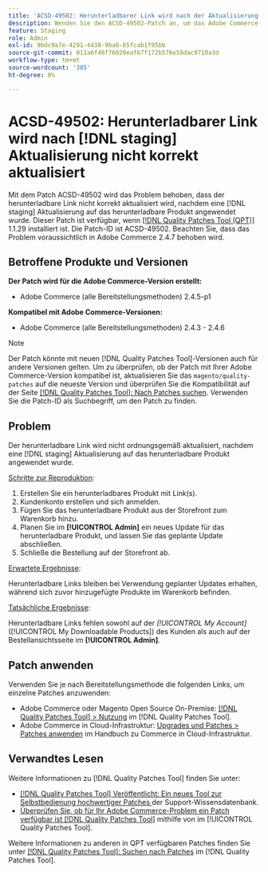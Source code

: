 ```yaml
---
title: 'ACSD-49502: Herunterladbarer Link wird nach der Aktualisierung  [!DNL staging]  aktualisiert'
description: Wenden Sie den ACSD-49502-Patch an, um das Adobe Commerce-Problem zu beheben, bei dem der herunterladbare Link nach der  [!DNL staging]  eines Updates auf das herunterladbare Produkt nicht korrekt aktualisiert wird.
feature: Staging
role: Admin
exl-id: 9bdc9a7e-4291-4438-9ba0-65fcab1f95bb
source-git-commit: 011a6f46f76029eaf67f172b576e58dac9710a3d
workflow-type: tm+mt
source-wordcount: '385'
ht-degree: 0%

---
```


# ACSD-49502: Herunterladbarer Link wird nach [!DNL staging] Aktualisierung nicht korrekt aktualisiert

Mit dem Patch ACSD-49502 wird das Problem behoben, dass der herunterladbare Link nicht korrekt aktualisiert wird, nachdem eine [!DNL staging] Aktualisierung auf das herunterladbare Produkt angewendet wurde. Dieser Patch ist verfügbar, wenn [[!DNL Quality Patches Tool (QPT)]](https://experienceleague.adobe.com/de/docs/commerce-operations/tools/quality-patches-tool/quality-patches-tool-to-self-serve-quality-patches) 1.1.29 installiert ist. Die Patch-ID ist ACSD-49502. Beachten Sie, dass das Problem voraussichtlich in Adobe Commerce 2.4.7 behoben wird.

## Betroffene Produkte und Versionen

**Der Patch wird für die Adobe Commerce-Version erstellt:**

* Adobe Commerce (alle Bereitstellungsmethoden) 2.4.5-p1

**Kompatibel mit Adobe Commerce-Versionen:**

* Adobe Commerce (alle Bereitstellungsmethoden) 2.4.3 - 2.4.6

>[!NOTE]
>
>Der Patch könnte mit neuen [!DNL Quality Patches Tool]-Versionen auch für andere Versionen gelten. Um zu überprüfen, ob der Patch mit Ihrer Adobe Commerce-Version kompatibel ist, aktualisieren Sie das `magento/quality-patches` auf die neueste Version und überprüfen Sie die Kompatibilität auf der Seite [[!DNL Quality Patches Tool]: Nach Patches suchen](https://experienceleague.adobe.com/tools/commerce-quality-patches/index.html?lang=de). Verwenden Sie die Patch-ID als Suchbegriff, um den Patch zu finden.

## Problem

Der herunterladbare Link wird nicht ordnungsgemäß aktualisiert, nachdem eine [!DNL staging] Aktualisierung auf das herunterladbare Produkt angewendet wurde.

<u>Schritte zur Reproduktion</u>:

1. Erstellen Sie ein herunterladbares Produkt mit Link(s).
1. Kundenkonto erstellen und sich anmelden.
1. Fügen Sie das herunterladbare Produkt aus der Storefront zum Warenkorb hinzu.
1. Planen Sie im **[!UICONTROL Admin]** ein neues Update für das herunterladbare Produkt, und lassen Sie das geplante Update abschließen.
1. Schließe die Bestellung auf der Storefront ab.

<u>Erwartete Ergebnisse</u>:

Herunterladbare Links bleiben bei Verwendung geplanter Updates erhalten, während sich zuvor hinzugefügte Produkte im Warenkorb befinden.

<u>Tatsächliche Ergebnisse</u>:

Herunterladbare Links fehlen sowohl auf der *[!UICONTROL My Account]* ([!UICONTROL My Downloadable Products]) des Kunden als auch auf der Bestellansichtsseite im **[!UICONTROL Admin]**.

## Patch anwenden

Verwenden Sie je nach Bereitstellungsmethode die folgenden Links, um einzelne Patches anzuwenden:

* Adobe Commerce oder Magento Open Source On-Premise: [[!DNL Quality Patches Tool] > Nutzung](/help/tools/quality-patches-tool/usage.md) im [!DNL Quality Patches Tool].
* Adobe Commerce in Cloud-Infrastruktur: [Upgrades und Patches > Patches anwenden](https://experienceleague.adobe.com/docs/commerce-cloud-service/user-guide/develop/upgrade/apply-patches.html?lang=de) im Handbuch zu Commerce in Cloud-Infrastruktur.

## Verwandtes Lesen

Weitere Informationen zu [!DNL Quality Patches Tool] finden Sie unter:

* [[!DNL Quality Patches Tool] Veröffentlicht: Ein neues Tool zur Selbstbedienung hochwertiger Patches ](https://experienceleague.adobe.com/de/docs/commerce-operations/tools/quality-patches-tool/quality-patches-tool-to-self-serve-quality-patches) der Support-Wissensdatenbank.
* [Überprüfen Sie, ob für Ihr Adobe Commerce-Problem ein Patch verfügbar ist [!DNL Quality Patches Tool]](/help/tools/quality-patches-tool/patches-available-in-qpt/check-patch-for-magento-issue-with-magento-quality-patches.md) mithilfe von im [!UICONTROL Quality Patches Tool].


Weitere Informationen zu anderen in QPT verfügbaren Patches finden Sie unter [[!DNL Quality Patches Tool]: Suchen nach Patches](https://experienceleague.adobe.com/tools/commerce-quality-patches/index.html?lang=de) im [!DNL Quality Patches Tool].
